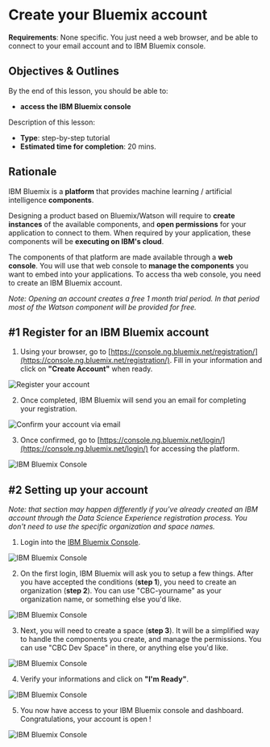# Create your Bluemix account

**Requirements**: None specific. You just need a web browser, and be able to connect to your email account and to IBM Bluemix console.

## Objectives & Outlines

By the end of this lesson, you should be able to:
- **access the IBM Bluemix console**

Description of this lesson:
- **Type**: step-by-step tutorial
- **Estimated time for completion**: 20 mins.


## Rationale

IBM Bluemix is a **platform** that provides machine learning / artificial intelligence **components**.

Designing a product based on Bluemix/Watson will require to **create instances** of the available components, and **open permissions** for your application to connect to them. When required by your application, these components will be **executing on IBM's cloud**.

The components of that platform are made available through a **web console**. You will use that web console to **manage the components** you want to embed into your applications. To access tha web console, you need to create an IBM Bluemix account.

_Note: Opening an account creates a free 1 month trial period. In that period most of the Watson component will be provided for free._


## \#1 Register for an IBM Bluemix account

1. Using your browser, go to [https://console.ng.bluemix.net/registration/](https://console.ng.bluemix.net/registration/). Fill in your information and click on **"Create Account"** when ready.

  ![Register your account](img/ibmaccountregister-1.png)

2. Once completed, IBM Bluemix will send you an email for completing your registration.

  ![Confirm your account via email](img/ibmaccountregister-3.png)

3. Once confirmed, go to [https://console.ng.bluemix.net/login/](https://console.ng.bluemix.net/login/) for accessing the platform.

  ![IBM Bluemix Console](img/ibmaccountregister-4.png)


## \#2 Setting up your account

_Note: that section may happen differently if you've already created an IBM account through the Data Science Experience registration process. You don't need to use the specific organization and space names._

1. Login into the [IBM Bluemix Console](https://console.ng.bluemix.net/login/).

  ![IBM Bluemix Console](img/ibmaccountregister-5.png)

2. On the first login, IBM Bluemix will ask you to setup a few things. After you have accepted the conditions (**step 1**), you need to create an organization (**step 2**). You can use "CBC-yourname" as your organization name, or something else you'd like.

  ![IBM Bluemix Console](img/ibmaccountregister-6.png)

3. Next, you will need to create a space (**step 3**). It will be a simplified way to handle the components you create, and manage the permissions. You can use "CBC Dev Space" in there, or anything else you'd like.

  ![IBM Bluemix Console](img/ibmaccountregister-7.png)

4. Verify your informations and click on **"I'm Ready"**.

  ![IBM Bluemix Console](img/ibmaccountregister-8.png)

5. You now have access to your IBM Bluemix console and dashboard. Congratulations, your account is open !

  ![IBM Bluemix Console](img/ibmaccountregister-9.png)
